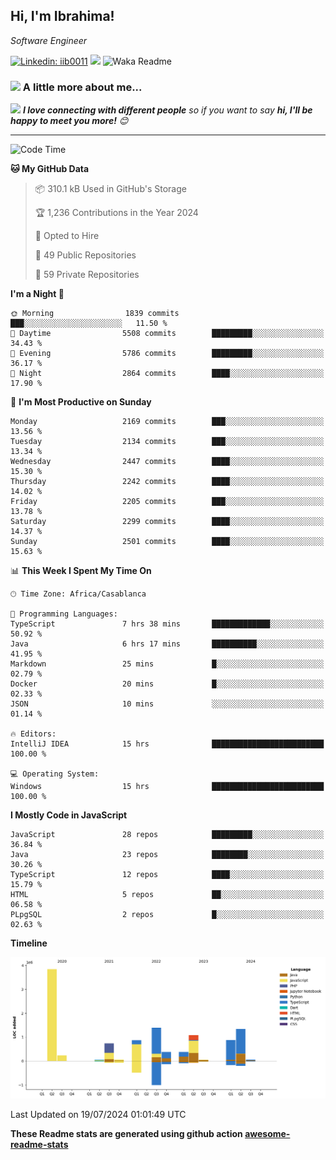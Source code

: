 <h2>Hi, I'm Ibrahima! </h2>
<p><em>Software Engineer 
</em></p>


[![Linkedin: iib0011](https://img.shields.io/badge/-iib0011-blue?style=flat-square&logo=Linkedin&logoColor=white&link=https://www.linkedin.com/in/iib0011/)](https://www.linkedin.com/in/iib0011/)
![](https://visitor-badge.glitch.me/badge?page_id=iib0011)
![Waka Readme](https://github.com/iib0011/iib0011/workflows/Waka%20Readme/badge.svg)


### <img src="https://media.giphy.com/media/VgCDAzcKvsR6OM0uWg/giphy.gif" width="50"> A little more about me...  


<img src="https://media.giphy.com/media/LnQjpWaON8nhr21vNW/giphy.gif" width="60"> <em><b>I love connecting with different people</b> so if you want to say <b>hi, I'll be happy to meet you more!</b> 😊</em>

---
<!--START_SECTION:waka-->
![Code Time](http://img.shields.io/badge/Code%20Time-3%2C616%20hrs%2037%20mins-blue)

**🐱 My GitHub Data** 

> 📦 310.1 kB Used in GitHub's Storage 
 > 
> 🏆 1,236 Contributions in the Year 2024
 > 
> 💼 Opted to Hire
 > 
> 📜 49 Public Repositories 
 > 
> 🔑 59 Private Repositories 
 > 
**I'm a Night 🦉** 

```text
🌞 Morning                1839 commits        ███░░░░░░░░░░░░░░░░░░░░░░   11.50 % 
🌆 Daytime                5508 commits        █████████░░░░░░░░░░░░░░░░   34.43 % 
🌃 Evening                5786 commits        █████████░░░░░░░░░░░░░░░░   36.17 % 
🌙 Night                  2864 commits        ████░░░░░░░░░░░░░░░░░░░░░   17.90 % 
```
📅 **I'm Most Productive on Sunday** 

```text
Monday                   2169 commits        ███░░░░░░░░░░░░░░░░░░░░░░   13.56 % 
Tuesday                  2134 commits        ███░░░░░░░░░░░░░░░░░░░░░░   13.34 % 
Wednesday                2447 commits        ████░░░░░░░░░░░░░░░░░░░░░   15.30 % 
Thursday                 2242 commits        ████░░░░░░░░░░░░░░░░░░░░░   14.02 % 
Friday                   2205 commits        ███░░░░░░░░░░░░░░░░░░░░░░   13.78 % 
Saturday                 2299 commits        ████░░░░░░░░░░░░░░░░░░░░░   14.37 % 
Sunday                   2501 commits        ████░░░░░░░░░░░░░░░░░░░░░   15.63 % 
```


📊 **This Week I Spent My Time On** 

```text
🕑︎ Time Zone: Africa/Casablanca

💬 Programming Languages: 
TypeScript               7 hrs 38 mins       █████████████░░░░░░░░░░░░   50.92 % 
Java                     6 hrs 17 mins       ██████████░░░░░░░░░░░░░░░   41.95 % 
Markdown                 25 mins             █░░░░░░░░░░░░░░░░░░░░░░░░   02.79 % 
Docker                   20 mins             █░░░░░░░░░░░░░░░░░░░░░░░░   02.33 % 
JSON                     10 mins             ░░░░░░░░░░░░░░░░░░░░░░░░░   01.14 % 

🔥 Editors: 
IntelliJ IDEA            15 hrs              █████████████████████████   100.00 % 

💻 Operating System: 
Windows                  15 hrs              █████████████████████████   100.00 % 
```

**I Mostly Code in JavaScript** 

```text
JavaScript               28 repos            █████████░░░░░░░░░░░░░░░░   36.84 % 
Java                     23 repos            ████████░░░░░░░░░░░░░░░░░   30.26 % 
TypeScript               12 repos            ████░░░░░░░░░░░░░░░░░░░░░   15.79 % 
HTML                     5 repos             ██░░░░░░░░░░░░░░░░░░░░░░░   06.58 % 
PLpgSQL                  2 repos             █░░░░░░░░░░░░░░░░░░░░░░░░   02.63 % 
```



**Timeline**

![Lines of Code chart](https://raw.githubusercontent.com/iib0011/iib0011/master/assets/bar_graph.png)


 Last Updated on 19/07/2024 01:01:49 UTC
<!--END_SECTION:waka-->

**These Readme stats are generated using github action [awesome-readme-stats](https://github.com/iib0011/waka-readme-stats)**
